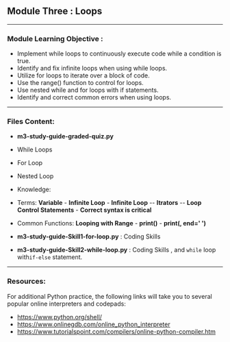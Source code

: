 ## Module Three : Loops
---
### Module Learning Objective  :
- Implement while loops to continuously execute code while a condition is true.
- Identify and fix infinite loops when using while loops.
- Utilize for loops to iterate over a block of code.
- Use the range() function to control for loops.
- Use nested while and for loops with if statements.
- Identify and correct common errors when using loops.
---
### Files Content:
* **m3-study-guide-graded-quiz.py**
* While Loops
* For Loop
* Nested Loop
* Knowledge:
*    Terms: **Variable** - **Infinite Loop** - **Infinite Loop** --  **Itrators** -- **Loop Control Statements** - **Correct syntax is critical**
*  Common Functions: **Looping with Range** - **print()** - **print(, end=' ')**

* **m3-study-guide-Skill1-for-loop.py** : Coding Skills
* **m3-study-guide-Skill2-while-loop.py** : Coding Skills , and `while` loop with`if-else` statement.
---
### Resources:
For additional Python practice, the following links will take you to several popular online interpreters and codepads:
* https://www.python.org/shell/
* https://www.onlinegdb.com/online_python_interpreter
* https://www.tutorialspoint.com/compilers/online-python-compiler.htm
